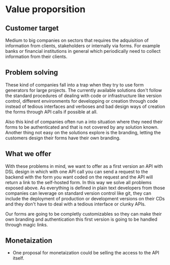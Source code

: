 # Value proporsition

## Customer target

Medium to big companies on sectors that requires the adquisition of information from clients, stakeholders or internally via forms. For example banks or financial institutions in general which periodically need to collect information from their clients.

## Problem solving

These kind of companies fall into a trap when they try to use form generators for large projects. The currently available solutions don't follow the standard procedures of dealing with code or infrastructure like version control, different environments for developping or creation through code instead of tedious interfaces and verboses and bad design ways of creation the forms through API calls if possible at all.

Also this kind of companies often run a into situation where they need their forms to be authenticated and that is not covered by any solution known. Another thing not easy on the solutions explore is the branding, letting the customers design their forms have their own branding.

## What we offer

With these problems in mind, we want to offer as a first version an API with DSL design in which with one API call you can send a request to the backend with the form you want coded on the request and the API will return a link to the self-hosted form. In this way we solve all problems exposed above. As everything is defined in plain text developers from those companies can leverage on standard version control like git, they can include the deployment of production or development versions on their CDs and they don't have to deal with a tedious interface or clunky APIs.

Our forms are going to be completly customizables so they can make their own branding and authentication this first version is going to be handled through magic links.

## Monetaization

- One proposal for monetaization could be selling the access to the API itself.
